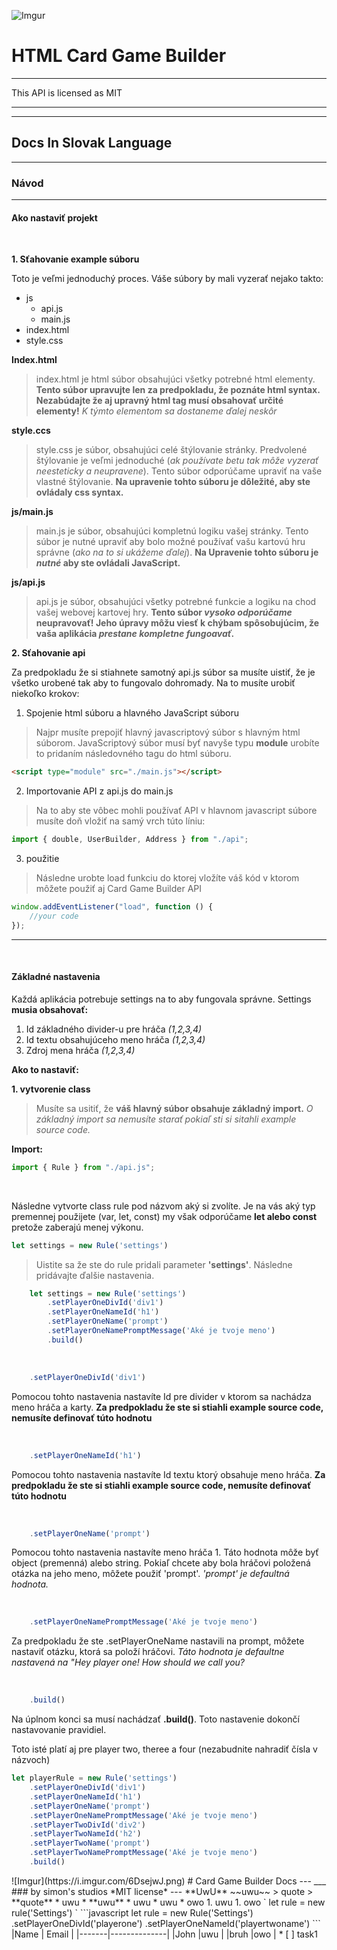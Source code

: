 ![Imgur](https://i.imgur.com/nxLsXex.png)

# HTML Card Game Builder
___
This API is licensed as MIT

___
___

## Docs In Slovak Language

___

### Návod
___

#### Ako nastaviť projekt

<br/>

**1. Sťahovanie example súboru**

Toto je veľmi jednoduchý proces. Váše súbory by mali vyzerať nejako takto:

* js
    * api.js
    * main.js
* index.html
* style.css

**Index.html**
> index.html je html súbor obsahujúci všetky potrebné html elementy. **Tento súbor upravujte len za predpokladu, že poznáte html syntax. Nezabúdajte že aj upravný html tag musí obsahovať určité elementy!** *K týmto elementom sa dostaneme ďalej neskôr*

**style.ccs**
> style.css je súbor, obsahujúci celé štýlovanie stránky. Predvolené štýlovanie je veľmi jednoduché (*ak používate betu tak môže vyzerať neesteticky a neupravene*). Tento súbor odporúčame upraviť na vaše vlastné štýlovanie. **Na upravenie tohto súboru je dôležité, aby ste ovládaly css syntax.**

**js/main.js**

>main.js je súbor, obsahujúci kompletnú logiku vašej stránky. Tento súbor je nutné upraviť aby bolo možné používať vašu kartovú hru správne (*ako na to si ukážeme ďalej*). **Na Upravenie tohto súboru je *nutné* aby ste ovládali JavaScript.**

**js/api.js**

>api.js je súbor, obsahujúci všetky potrebné funkcie a logiku na chod vašej webovej kartovej hry. **Tento súbor *vysoko odporúčame* neupravovať! Jeho úpravy môžu viesť k chýbam spôsobujúcim, že vaša aplikácia *prestane kompletne fungoavať*.**

**2. Sťahovanie api**

Za predpokladu že si stiahnete samotný api.js súbor sa musíte uistiť, že je všetko urobené tak aby to fungovalo dohromady. Na to musíte urobiť niekoľko krokov:

1. Spojenie html súboru a hlavného JavaScript súboru

> Najpr musíte prepojiť hlavný javascriptový súbor s hlavným html súborom. JavaScriptový súbor musí byť navyše typu **module** urobíte to pridaním následovného tagu do html súboru.

```html
<script type="module" src="./main.js"></script>
```

2. Importovanie API z api.js do main.js
> Na to aby ste vôbec mohli používať API v hlavnom javascript súbore musíte doň vložiť na samý vrch túto líniu:

```javascript
import { double, UserBuilder, Address } from "./api";
```
3. použitie

> Následne urobte load funkciu do ktorej vložíte váš kód v ktorom môžete použiť aj Card Game Builder API

```javascript
window.addEventListener("load", function () {
    //your code
});
```
****

<br/>

#### Základné nastavenia

Každá aplikácia potrebuje settings na to aby fungovala správne. Settings **musia obsahovať:**

1. Id základného divider-u pre hráča *(1,2,3,4)*
1. Id textu obsahujúceho meno hráča *(1,2,3,4)*
1. Zdroj mena hráča *(1,2,3,4)*

**Ako to nastaviť:**

**1. vytvorenie class**
> Musíte sa usitiť, že **váš hlavný súbor obsahuje základný import.** *O základný import sa nemusíte starať pokiaľ sti si sitahli example source code.*

**Import:**

```javascript
import { Rule } from "./api.js";
```

<br/>

Následne vytvorte class rule pod názvom aký si zvolíte. Je na vás aký typ premennej použijete (var, let, const) my však odporúčame **let alebo const** pretože zaberajú menej výkonu.

```javascript
let settings = new Rule('settings')
```

>Uistite sa že ste do rule pridali parameter **'settings'**. Následne pridávajte ďalšie nastavenia.

```javascript
    let settings = new Rule('settings')
        .setPlayerOneDivId('div1')
        .setPlayerOneNameId('h1')
        .setPlayerOneName('prompt')
        .setPlayerOneNamePromptMessage('Aké je tvoje meno')
        .build()
```

<br/>

```javascript
    .setPlayerOneDivId('div1')
```

Pomocou tohto nastavenia nastavíte Id pre divider v ktorom sa nachádza meno hráča a karty. **Za predpokladu že ste si stiahli example source code, nemusíte definovať túto hodnotu**

<br/>

```javascript
    .setPlayerOneNameId('h1')
```

Pomocou tohto nastavenia nastavíte Id textu ktorý obsahuje meno hráča. **Za predpokladu že ste si stiahli example source code, nemusíte definovať túto hodnotu**

<br/>

```javascript
    .setPlayerOneName('prompt')
```

Pomocou tohto nastavenia nastavíte meno hráča 1. Táto hodnota môže byť object (premenná) alebo string. Pokiaľ chcete aby bola hráčovi položená otázka na jeho meno, môžete použiť 'prompt'. *'prompt' je defaultná hodnota.*

<br/>

```javascript
    .setPlayerOneNamePromptMessage('Aké je tvoje meno')
```

Za predpokladu že ste .setPlayerOneName nastavili na prompt, môžete nastaviť otázku, ktorá sa položí hráčovi. *Táto hodnota je defaultne nastavená na "Hey player one! How should we call you?*

<br/>

```javascript
    .build()
```

Na úplnom konci sa musí nachádzať **.build()**. Toto nastavenie dokončí nastavovanie pravidiel.

Toto isté platí aj pre player two, theree a four (nezabudnite nahradiť čísla v názvoch)

```javascript
let playerRule = new Rule('settings')
    .setPlayerOneDivId('div1')
    .setPlayerOneNameId('h1')
    .setPlayerOneName('prompt')
    .setPlayerOneNamePromptMessage('Aké je tvoje meno')
    .setPlayerTwoDivId('div2')
    .setPlayerTwoNameId('h2')
    .setPlayerTwoName('prompt')
    .setPlayerTwoNamePromptMessage('Aké je tvoje meno')
    .build()
```


























<!--->

![Imgur](https://i.imgur.com/6DsejwJ.png)
# Card Game Builder Docs
---
___
### by simon's studios
*MIT license*

---
**UwU**

~~uwu~~

> quote
> **quote**

* uwu
    * **uwu**
    * uwu
    * uwu
* owo

1. uwu
1. owo

` let rule = new rule('Settings') `

```javascript
let rule = new Rule('Settings')
    .setPlayerOneDivId('playerone')
    .setPlayerOneNameId('playertwoname')
```


|Name   | Email        |
|-------|--------------|
|John   |uwu           |
|bruh   |owo           |

* [ ] task1
<!--->